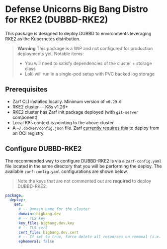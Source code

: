 # Defense Unicorns Big Bang Distro for RKE2 (DUBBD-RKE2)

This package is designed to deploy DUBBD to environments leveraging RKE2 as the Kubernetes distribution.

> **Warning**
> This package is a WIP and not configured for production deployments yet. Notable items:
> - You will need to satisfy dependencies of the cluster + storage class
> - Loki will run in a single-pod setup with PVC backed log storage

## Prerequisites

- Zarf CLI installed locally. Minimum version of `v0.29.0`
- RKE2 cluster -- K8s v1.26+
- RKE2 cluster has Zarf init package deployed (with `git-server` component)
- Local K8s context is pointing to the above cluster
- A `~/.docker/config.json` file. Zarf [currently requires this](https://github.com/defenseunicorns/zarf/issues/1795) to deploy from an OCI registry

## Configure DUBBD-RKE2

The recommended way to configure DUBBD-RKE2 is via a `zarf-config.yaml` file located in the same directory that you will be performing the deploy. The available `zarf-config.yaml` configurations are shown below. 
> Note the keys that are not commented out are **required** to deploy DUBBD-RKE2.

```yaml
package:
  deploy:
    set:
      # -- Domain name for the cluster
      domain: bigbang.dev
      # -- TLS key
      key_file: bigbang.dev.key
      # -- TLS cert
      cert_file: bigbang.dev.cert
      # -- If set to true, force delete all resources on removal (i.e. object storage, PVCs, etc)
      ephemeral: false
```
